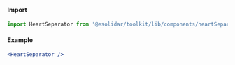 #### Import

```js static
import HeartSeparator from '@esolidar/toolkit/lib/components/heartSeparator';
```

#### Example

```jsx
<HeartSeparator />
```
